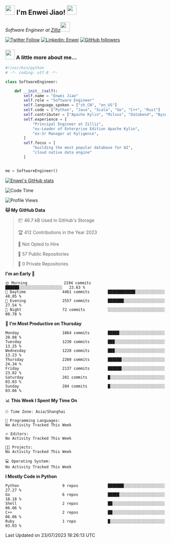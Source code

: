 <h2><img src="https://emojis.slackmojis.com/emojis/images/1531849430/4246/blob-sunglasses.gif?1531849430" width="30"/> I'm  Enwei Jiao! <img src="https://media.giphy.com/media/juBt25nT1KGys/giphy.gif" width=30> </h2>
<!-- <img align='right' src="https://media.giphy.com/media/M9gbBd9nbDrOTu1Mqx/giphy.gif" width="230"> -->
<p><em>Software Engineer at <a href="https://zilliz.com/">Zilliz</a><img src="https://media.giphy.com/media/WUlplcMpOCEmTGBtBW/giphy.gif" width="30"></em></p>

[![Twitter Follow](https://img.shields.io/twitter/follow/misteranmol?label=Follow)](https://twitter.com/intent/follow?screen_name=EnweiJiao)
[![Linkedin: Enwei](https://img.shields.io/badge/-enwei-blue?style=&logo=Linkedin&logoColor=white&link=https://www.linkedin.com/in/enwei-jiao-41192a97)](https://www.linkedin.com/in/enwei-jiao-41192a97/)
[![GitHub followers](https://img.shields.io/github/followers/jiaoew1991?label=Follow&style=social)](https://github.com/jiaoew1991)


### <img src="https://media.giphy.com/media/VgCDAzcKvsR6OM0uWg/giphy.gif" width="30"> A little more about me...  

```python
#!/usr/bin/python
# -*- coding: utf-8 -*-

class SoftwareEngineer:

    def __init__(self):
        self.name = "Enwei Jiao"
        self.role = "Software Engineer"
        self.language_spoken = ["zh_CN", "en_US"]
        self.code = ["Python", "Java", "Scala", "Go", "C++", "Rust"]
        self.contributer = ["Apache Kylin", "Milvus", "Databend", "Byzer-Lang"]
        self.experience = [
            "Principal Engineer at Zilliz",
            "ex-Leader of Enterprise Edition Apache Kylin",
            "ex-Sr Manager at Kyligence",
        ]
        self.focus = [
            "building the most popular database for AI",
            "cloud native data engine"
        ]


me = SoftwareEngineer()
```

[![Enwei's GitHub stats](https://github-readme-stats.vercel.app/api?username=jiaoew1991&count_private=true&show_icons=true)](https://github.com/jiaoew1991/jiaoew1991)

<!-- [![Top Langs](https://github-readme-stats.vercel.app/api/top-langs/?username=jiaoew1991&layout=compact)](https://github.com/jiaoew1991/jiaoew1991) -->

<!--START_SECTION:waka-->
![Code Time](http://img.shields.io/badge/Code%20Time-635%20hrs%2053%20mins-blue)

![Profile Views](http://img.shields.io/badge/Profile%20Views-0-blue)

**🐱 My GitHub Data** 

> 📦 46.7 kB Used in GitHub's Storage 
 > 
> 🏆 412 Contributions in the Year 2023
 > 
> 🚫 Not Opted to Hire
 > 
> 📜 57 Public Repositories 
 > 
> 🔑 0 Private Repositories 
 > 
**I'm an Early 🐤** 

```text
🌞 Morning                2194 commits        ██████░░░░░░░░░░░░░░░░░░░   23.63 % 
🌆 Daytime                4461 commits        ████████████░░░░░░░░░░░░░   48.05 % 
🌃 Evening                2557 commits        ███████░░░░░░░░░░░░░░░░░░   27.54 % 
🌙 Night                  72 commits          ░░░░░░░░░░░░░░░░░░░░░░░░░   00.78 % 
```
📅 **I'm Most Productive on Thursday** 

```text
Monday                   1864 commits        █████░░░░░░░░░░░░░░░░░░░░   20.08 % 
Tuesday                  1230 commits        ███░░░░░░░░░░░░░░░░░░░░░░   13.25 % 
Wednesday                1228 commits        ███░░░░░░░░░░░░░░░░░░░░░░   13.23 % 
Thursday                 2260 commits        ██████░░░░░░░░░░░░░░░░░░░   24.34 % 
Friday                   2137 commits        ██████░░░░░░░░░░░░░░░░░░░   23.02 % 
Saturday                 281 commits         █░░░░░░░░░░░░░░░░░░░░░░░░   03.03 % 
Sunday                   284 commits         █░░░░░░░░░░░░░░░░░░░░░░░░   03.06 % 
```


📊 **This Week I Spent My Time On** 

```text
🕑︎ Time Zone: Asia/Shanghai

💬 Programming Languages: 
No Activity Tracked This Week

🔥 Editors: 
No Activity Tracked This Week

🐱‍💻 Projects: 
No Activity Tracked This Week

💻 Operating System: 
No Activity Tracked This Week
```

**I Mostly Code in Python** 

```text
Python                   9 repos             ███████░░░░░░░░░░░░░░░░░░   27.27 % 
Go                       6 repos             █████░░░░░░░░░░░░░░░░░░░░   18.18 % 
Shell                    2 repos             ██░░░░░░░░░░░░░░░░░░░░░░░   06.06 % 
C++                      2 repos             ██░░░░░░░░░░░░░░░░░░░░░░░   06.06 % 
Ruby                     1 repo              █░░░░░░░░░░░░░░░░░░░░░░░░   03.03 % 
```




 Last Updated on 23/07/2023 18:26:13 UTC
<!--END_SECTION:waka-->
